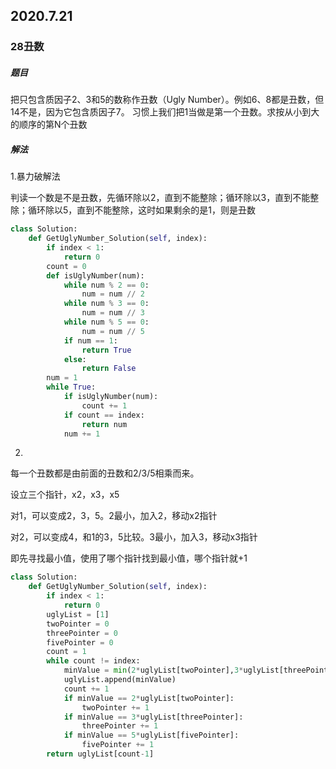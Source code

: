 ## 2020.7.21

### 28丑数

##### 题目

把只包含质因子2、3和5的数称作丑数（Ugly Number）。例如6、8都是丑数，但14不是，因为它包含质因子7。 习惯上我们把1当做是第一个丑数。求按从小到大的顺序的第N个丑数

##### 解法

1.暴力破解法

判读一个数是不是丑数，先循环除以2，直到不能整除；循环除以3，直到不能整除；循环除以5，直到不能整除，这时如果剩余的是1，则是丑数

```python
class Solution:
    def GetUglyNumber_Solution(self, index):
        if index < 1:
            return 0
        count = 0
        def isUglyNumber(num):
            while num % 2 == 0:
                num = num // 2
            while num % 3 == 0:
                num = num // 3
            while num % 5 == 0:
                num = num // 5
            if num == 1:
                return True
            else:
                return False
        num = 1
        while True:
            if isUglyNumber(num):
                count += 1
            if count == index:
                return num
            num += 1
```

2.

每一个丑数都是由前面的丑数和2/3/5相乘而来。

设立三个指针，x2，x3，x5

对1，可以变成2，3，5。2最小，加入2，移动x2指针

对2，可以变成4，和1的3，5比较。3最小，加入3，移动x3指针

即先寻找最小值，使用了哪个指针找到最小值，哪个指针就+1

```python
class Solution:
    def GetUglyNumber_Solution(self, index):
       	if index < 1:
            return 0 
       	uglyList = [1]
    	twoPointer = 0
        threePointer = 0
        fivePointer = 0
        count = 1
        while count != index:
            minValue = min(2*uglyList[twoPointer],3*uglyList[threePointer],5*uglyList[fivePointer])
            uglyList.append(minValue)
            count += 1
            if minValue == 2*uglyList[twoPointer]:
                twoPointer += 1
            if minValue == 3*uglyList[threePointer]:
                threePointer += 1
            if minValue == 5*uglyList[fivePointer]:
                fivePointer += 1
        return uglyList[count-1]     
```

